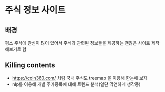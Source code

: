 # 주식 정보 사이트

## 배경

평소 주식에 관심이 많이 있어서 주식과 관련된 정보들을 제공하는 괜찮은 사이트 제작해보기로 함

## Killing contents

- https://coin360.com/ 처럼 국내 주식도 treemap 을 이용해 한눈에 보자
- nlp를 이용해 개별 주가종목에 대해 트렌드 분석(일단 막연하게 생각중)



